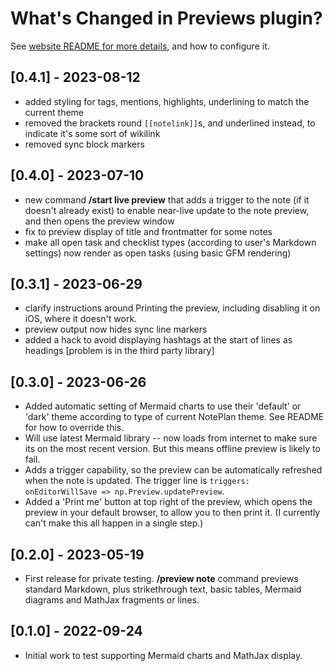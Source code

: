 # What's Changed in Previews plugin?
See [website README for more details](https://github.com/NotePlan/plugins/tree/main/np.Preview), and how to configure it.

## [0.4.1] - 2023-08-12
- added styling for tags, mentions, highlights, underlining to match the current theme
- removed the brackets round `[[notelink]]`s, and underlined instead, to indicate it's some sort of wikilink
- removed sync block markers

## [0.4.0] - 2023-07-10
- new command **/start live preview** that adds a trigger to the note (if it doesn't already exist) to enable near-live update to the note preview, and then opens the preview window
- fix to preview display of title and frontmatter for some notes
- make all open task and checklist types (according to user's Markdown settings) now render as open tasks (using basic GFM rendering)

## [0.3.1] - 2023-06-29
- clarify instructions around Printing the preview, including disabling it on iOS, where it doesn't work.
- preview output now hides sync line markers
- added a hack to avoid displaying hashtags at the start of lines as headings [problem is in the third party library]

## [0.3.0] - 2023-06-26
- Added automatic setting of Mermaid charts to use their 'default' or 'dark' theme according to type of current NotePlan theme. See README for how to override this.
- Will use latest Mermaid library -- now loads from internet to make sure its on the most recent version. But this means offline preview is likely to fail.
- Adds a trigger capability, so the preview can be automatically refreshed when the note is updated. The trigger line is `triggers: onEditorWillSave => np.Preview.updatePreview`.
- Added a 'Print me' button at top right of the preview, which opens the preview in your default browser, to allow you to then print it. (I currently can't make this all happen in a single step.)

## [0.2.0] - 2023-05-19
- First release for private testing. **/preview note** command previews standard Markdown, plus strikethrough text, basic tables, Mermaid diagrams and MathJax fragments or lines.

## [0.1.0] - 2022-09-24
- Initial work to test supporting Mermaid charts and MathJax display.
